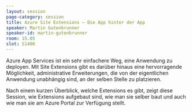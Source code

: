 ```yaml
---
layout: session
page-category: session
title: Azure Site Extensions – Die App hinter der App
speaker: Martin Gutenbrunner
speaker-id: martin-gutenbrunner
room: 15.05
slot: S1400
---
```


Azure App Services ist ein sehr einfachere Weg, eine Anwendung zu deployen. Mit Site Extensions gibt es darüber hinaus eine hervorragende Möglichkeit, administrative Erweiterungen, die von der eigentlichen Anwendung unabhängig sind, an der selben Stelle zu platzieren.

Nach einem kurzen Überblick, welche Extensions es gibt, zeigt diese Session, wie Extensions aufgebaut sind, wie man sie selber baut und auch wie man sie am Azure Portal zur Verfügung stellt.
